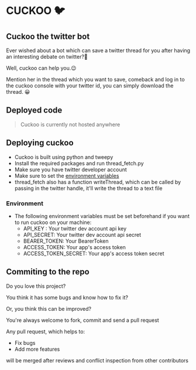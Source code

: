 ﻿# CUCKOO 🐦

## Cuckoo the twitter bot

Ever wished about a bot which can save a twitter thread for you after having an interesting debate on twitter?🤔

Well, cuckoo can help you.😉

Mention her in the thread which you want to save, comeback and log in to the cuckoo console with your twitter id, you can simply download the thread. 😀

## Deployed code

> Cuckoo is currently not hosted anywhere

## Deploying cuckoo

- Cuckoo is built using python and tweepy
- Install the required packages and run thread_fetch.py
- Make sure you have twitter developer account
- Make sure to set the [environment variables](./#environment)
- thread_fetch also has a function writeThread, which can be called by passing in the twitter handle, it'll write the thread to a text file

### Environment

- The following environment variables must be set beforehand if you want to run cuckoo on your machine:
  - API_KEY : Your twitter dev account api key
  - API_SECRET: Your twitter dev account api secret
  - BEARER_TOKEN: Your BearerToken
  - ACCESS_TOKEN: Your app's access token
  - ACCESS_TOKEN_SECRET: Your app's access token secret

## Commiting to the repo

Do you love this project?

You think it has some bugs and know how to fix it?

Or, you think this can be improved?

You're always welcome to fork, commit and send a pull request

Any pull request, which helps to:

- Fix bugs
- Add more features

will be merged after reviews and conflict inspection from other contributors
